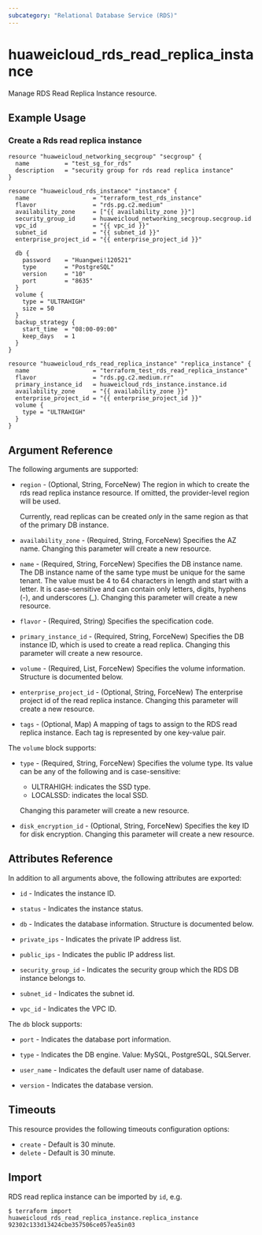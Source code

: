 ```yaml
---
subcategory: "Relational Database Service (RDS)"
---
```


# huaweicloud\_rds\_read\_replica\_instance

Manage RDS Read Replica Instance resource.

## Example Usage

### Create a Rds read replica instance
```hcl
resource "huaweicloud_networking_secgroup" "secgroup" {
  name          = "test_sg_for_rds"
  description   = "security group for rds read replica instance"
}

resource "huaweicloud_rds_instance" "instance" {
  name                  = "terraform_test_rds_instance"
  flavor                = "rds.pg.c2.medium"
  availability_zone     = ["{{ availability_zone }}"]
  security_group_id     = huaweicloud_networking_secgroup.secgroup.id
  vpc_id                = "{{ vpc_id }}"
  subnet_id             = "{{ subnet_id }}"
  enterprise_project_id = "{{ enterprise_project_id }}"

  db {
    password    = "Huangwei!120521"
    type        = "PostgreSQL"
    version     = "10"
    port        = "8635"
  }
  volume {
    type = "ULTRAHIGH"
    size = 50
  }
  backup_strategy {
    start_time  = "08:00-09:00"
    keep_days   = 1
  }
}

resource "huaweicloud_rds_read_replica_instance" "replica_instance" {
  name                  = "terraform_test_rds_read_replica_instance"
  flavor                = "rds.pg.c2.medium.rr"
  primary_instance_id   = huaweicloud_rds_instance.instance.id
  availability_zone     = "{{ availability_zone }}"
  enterprise_project_id = "{{ enterprise_project_id }}"
  volume {
    type = "ULTRAHIGH"
  }
}
```

## Argument Reference

The following arguments are supported:

* `region` - (Optional, String, ForceNew) The region in which to create the rds read replica instance resource.
  If omitted, the provider-level region will be used.

  Currently, read replicas can be created *only* in the same region as that of the primary DB instance.

* `availability_zone` - (Required, String, ForceNew) Specifies the AZ name.
  Changing this parameter will create a new resource.

* `name` - (Required, String, ForceNew) Specifies the DB instance name. The DB instance name of the same type
  must be unique for the same tenant. The value must be 4 to 64 characters in length and start with a letter.
  It is case-sensitive and can contain only letters, digits, hyphens (-), and underscores (_).
  Changing this parameter will create a new resource.

* `flavor` - (Required, String) Specifies the specification code.

* `primary_instance_id` - (Required, String, ForceNew) Specifies the DB instance ID, which is used to create a read replica.
  Changing this parameter will create a new resource.

* `volume` - (Required, List, ForceNew) Specifies the volume information. Structure is documented below.

* `enterprise_project_id` - (Optional, String, ForceNew) The enterprise project id of the read replica instance.
  Changing this parameter will create a new resource.

* `tags` - (Optional, Map) A mapping of tags to assign to the RDS read replica instance. Each tag is represented by one key-value pair.

The `volume` block supports:

* `type` - (Required, String, ForceNew) Specifies the volume type. Its value can be any of the following and is case-sensitive: 
    - ULTRAHIGH: indicates the SSD type.
    - LOCALSSD: indicates the local SSD.

  Changing this parameter will create a new resource.

* `disk_encryption_id` -  (Optional, String, ForceNew) Specifies the key ID for disk encryption.
  Changing this parameter will create a new resource.

## Attributes Reference

In addition to all arguments above, the following attributes are exported:

* `id` - Indicates the instance ID.

* `status` - Indicates the instance status.

* `db` - Indicates the database information. Structure is documented below. 

* `private_ips` - Indicates the private IP address list. 

* `public_ips` - Indicates the public IP address list.

* `security_group_id` - Indicates the security group which the RDS DB instance belongs to.

* `subnet_id` - Indicates the subnet id. 

* `vpc_id` - Indicates the VPC ID. 

The `db` block supports:

* `port` - Indicates the database port information.

* `type` - Indicates the DB engine. Value: MySQL, PostgreSQL, SQLServer.

* `user_name` - Indicates the default user name of database.

* `version` - Indicates the database version.

## Timeouts
This resource provides the following timeouts configuration options:
- `create` - Default is 30 minute.
- `delete` - Default is 30 minute.

## Import

RDS read replica instance can be imported by `id`, e.g.

```shell
$ terraform import huaweicloud_rds_read_replica_instance.replica_instance 92302c133d13424cbe357506ce057ea5in03
```